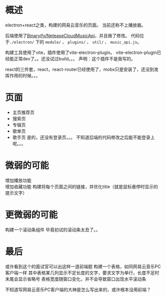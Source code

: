 # 概述

electron+react之类，构建的网易云音乐的页面。
当前还称不上播放器。

后端使用了[Binaryify/NeteaseCloudMusicApi](https://github.com/Binaryify/NeteaseCloudMusicApi)，并且做了修改。
代码位于``` ./electron/ ``` 下的 ``` module/ ``` 、 ``` plugins/ ``` 、 ``` util/ ``` 、 ``` music_api.js ```。

构建工具使用了vite，插件使用了vite-electron-plugin。
vite-electron-plugin已经能正常dev了。。还没试过build。。。
声明：这个插件不是我写的。

react的三件套，react，react-router已经使用了，mobx只是安装了，还没到发挥作用的时候。。。

# 页面
- 主页推荐页
- 搜索页
- 专辑页
- 歌单页
- 歌手页
是的，还没有登录页。。。
不知道后端的代码修改之后能不能登录上呢。。。

# 微弱的可能
增加播放功能  
增加收藏功能
构建将每个页面之间的链接，并优化title（就是鼠标悬停时显示的提示文字）

# 更微弱的可能
构建一个滚动条组件
毕竟初试的滚动条太丑了。。

# 最后
或许看到这个的面试官可以出这样一道前端题
构建一个表格，如同网易云音乐PC客户端一样
其中表格某几列显示不定长度的文字，要求文字为单行，长度不足时末尾会显示省略号
表格宽度随窗口变化，并不会导致窗口出现水平滚动条

不知道写网易云音乐PC客户端的大神是怎么写出来的，或许根本没用前端？
